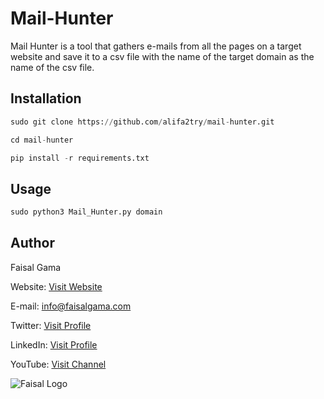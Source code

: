 # Mail-Hunter 

Mail Hunter is a tool that gathers e-mails from all the pages on a target website and save it to a csv file with the name of the target domain as the name of the csv file.


## Installation

```python
sudo git clone https://github.com/alifa2try/mail-hunter.git

cd mail-hunter

pip install -r requirements.txt

```



## Usage
```python
sudo python3 Mail_Hunter.py domain
```


## Author

Faisal Gama

Website: [Visit Website](https://faisalgama.com/ "Website")   

E-mail: info@faisalgama.com

Twitter: [Visit Profile](https://twitter.com/2faisalgama "Twitter") 

LinkedIn: [Visit Profile](https://www.linkedin.com/in/2faisalgama/ "LinkedIn") 

YouTube: [Visit Channel](https://www.youtube.com/channel/UCYRIwpAwEbY9hFw7iet05kQ?view_as=subscriber&pbjreload=10 "YouTube")

![Faisal Logo](https://faisalgama.com/wp-content/uploads/cropped-Faisal_Gama_Logo-110x131.png "Faisal Gama Logo")
